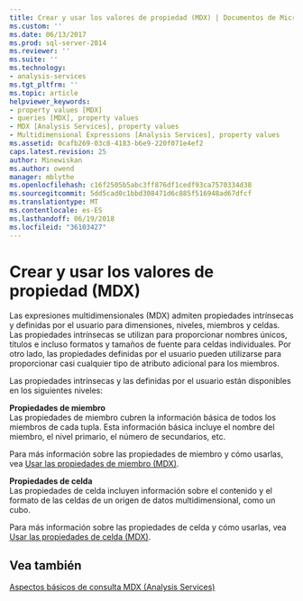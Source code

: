 ```yaml
---
title: Crear y usar los valores de propiedad (MDX) | Documentos de Microsoft
ms.custom: ''
ms.date: 06/13/2017
ms.prod: sql-server-2014
ms.reviewer: ''
ms.suite: ''
ms.technology:
- analysis-services
ms.tgt_pltfrm: ''
ms.topic: article
helpviewer_keywords:
- property values [MDX]
- queries [MDX], property values
- MDX [Analysis Services], property values
- Multidimensional Expressions [Analysis Services], property values
ms.assetid: 0cafb269-03c8-4183-b6e9-220f071e4ef2
caps.latest.revision: 25
author: Minewiskan
ms.author: owend
manager: mblythe
ms.openlocfilehash: c16f2505b5abc3ff876df1cedf93ca7570334d38
ms.sourcegitcommit: 5dd5cad0c1bbd308471d6c885f516948ad67dfcf
ms.translationtype: MT
ms.contentlocale: es-ES
ms.lasthandoff: 06/19/2018
ms.locfileid: "36103427"
---
```

# <a name="creating-and-using-property-values-mdx"></a>Crear y usar los valores de propiedad (MDX)
  Las expresiones multidimensionales (MDX) admiten propiedades intrínsecas y definidas por el usuario para dimensiones, niveles, miembros y celdas. Las propiedades intrínsecas se utilizan para proporcionar nombres únicos, títulos e incluso formatos y tamaños de fuente para celdas individuales. Por otro lado, las propiedades definidas por el usuario pueden utilizarse para proporcionar casi cualquier tipo de atributo adicional para los miembros.  
  
 Las propiedades intrínsecas y las definidas por el usuario están disponibles en los siguientes niveles:  
  
 **Propiedades de miembro**  
 Las propiedades de miembro cubren la información básica de todos los miembros de cada tupla. Esta información básica incluye el nombre del miembro, el nivel primario, el número de secundarios, etc.  
  
 Para más información sobre las propiedades de miembro y cómo usarlas, vea [Usar las propiedades de miembro &#40;MDX&#41;](multidimensional-models/mdx/mdx-member-properties.md).  
  
 **Propiedades de celda**  
 Las propiedades de celda incluyen información sobre el contenido y el formato de las celdas de un origen de datos multidimensional, como un cubo.  
  
 Para más información sobre las propiedades de celda y cómo usarlas, vea [Usar las propiedades de celda &#40;MDX&#41;](multidimensional-models/mdx/mdx-cell-properties-using-cell-properties.md).  
  
## <a name="see-also"></a>Vea también  
 [Aspectos básicos de consulta MDX &#40;Analysis Services&#41;](multidimensional-models/mdx/mdx-query-fundamentals-analysis-services.md)  
  
  